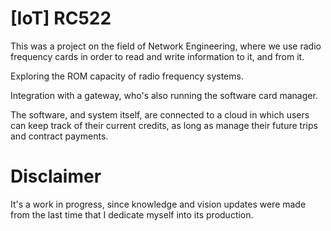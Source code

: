 # [IoT] RC522

This was a project on the field of Network Engineering, where we use radio frequency cards in order to read and write information to it, and from it.

Exploring the ROM capacity of radio frequency systems.

Integration with a gateway, who's also running the software card manager.

The software, and system itself, are connected to a cloud in which users can keep track of their current credits, as long as manage their future trips and contract payments.

# Disclaimer

It's a work in progress, since knowledge and vision updates were made from the last time that I dedicate myself into its production.
